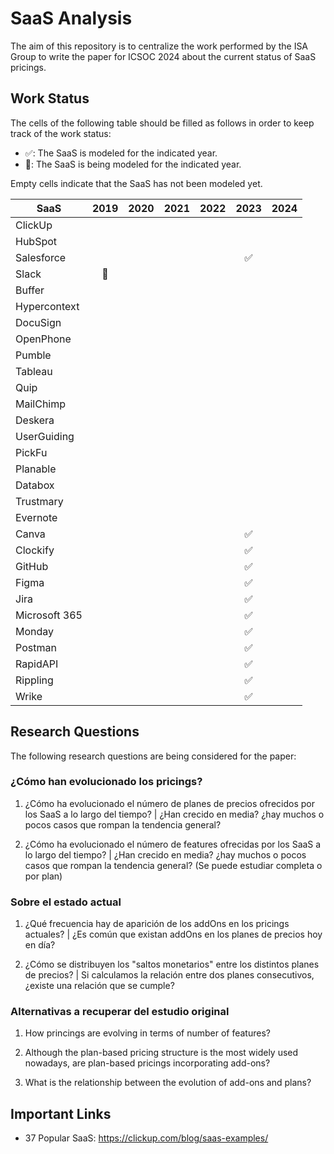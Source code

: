 # SaaS Analysis

The aim of this repository is to centralize the work performed by the ISA Group to write the paper for ICSOC 2024 about the current status of SaaS pricings.

## Work Status

The cells of the following table should be filled as follows in order to keep track of the work status:

- ✅: The SaaS is modeled for the indicated year.
- 🔄: The SaaS is being modeled for the indicated year.

Empty cells indicate that the SaaS has not been modeled yet.

| SaaS           |  2019  |  2020  |  2021  |  2022  |  2023  |  2024  |
|----------------|:------:|:------:|:------:|:------:|:------:|:------:|
| ClickUp        |        |        |        |        |        |        |
| HubSpot        |        |        |        |        |        |        |
| Salesforce     |        |        |        |        | ✅     |        |
| Slack          | 🔄     |        |        |        |        |        |
| Buffer         |        |        |        |        |        |        |
| Hypercontext   |        |        |        |        |        |        |
| DocuSign       |        |        |        |        |        |        |
| OpenPhone      |        |        |        |        |        |        |
| Pumble         |        |        |        |        |        |        |
| Tableau        |        |        |        |        |        |        |
| Quip           |        |        |        |        |        |        |
| MailChimp      |        |        |        |        |        |        |
| Deskera        |        |        |        |        |        |        |
| UserGuiding    |        |        |        |        |        |        |
| PickFu         |        |        |        |        |        |        |
| Planable       |        |        |        |        |        |        |
| Databox        |        |        |        |        |        |        |
| Trustmary      |        |        |        |        |        |        |
| Evernote       |        |        |        |        |        |        |
| Canva          |        |        |        |        | ✅     |        |
| Clockify       |        |        |        |        | ✅     |        |
| GitHub         |        |        |        |        | ✅     |        |
| Figma          |        |        |        |        | ✅     |        |
| Jira           |        |        |        |        | ✅     |        |
| Microsoft 365  |        |        |        |        | ✅     |        |
| Monday         |        |        |        |        | ✅     |        |
| Postman        |        |        |        |        | ✅     |        |
| RapidAPI       |        |        |        |        | ✅     |        |
| Rippling       |        |        |        |        | ✅     |        |
| Wrike          |        |        |        |        | ✅     |        |

## Research Questions

The following research questions are being considered for the paper:

### ¿Cómo han evolucionado los pricings?

1. ¿Cómo ha evolucionado el número de planes de precios ofrecidos por los SaaS a lo largo del tiempo? | ¿Han crecido en media? ¿hay muchos o pocos casos que rompan la tendencia general?

2. ¿Cómo ha evolucionado el número de features ofrecidas por los SaaS a lo largo del tiempo? | ¿Han crecido en media? ¿hay muchos o pocos casos que rompan la tendencia general? (Se puede estudiar completa o por plan)

### Sobre el estado actual

1. ¿Qué frecuencia hay de aparición de los addOns en los pricings actuales? | ¿Es común que existan addOns en los planes de precios hoy en día? 

2. ¿Cómo se distribuyen los "saltos monetarios" entre los distintos planes de precios? | Si calculamos la relación entre dos planes consecutivos, ¿existe una relación que se cumple?

### Alternativas a recuperar del estudio original

1. How princings are evolving in terms of number of features? 

2. Although the plan-based pricing structure is the most widely used nowadays, are plan-based pricings incorporating add-ons? 

3. What is the relationship between the evolution of add-ons and plans?

## Important Links

- 37 Popular SaaS: https://clickup.com/blog/saas-examples/